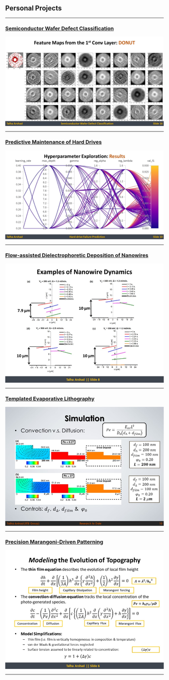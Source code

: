 ## Personal Projects

---

### [Semiconductor Wafer Defect Classification](/pdf/WaferMapDefectClassification_4ws.pdf)
<img src="images/WMDC_thumbnail.JPG?raw=true"/>

---

### [Predictive Maintenance of Hard Drives](/pdf/HardDriveFailurePrediction_4ws.pdf)
<img src="images/HDFP_thumbnail.JPG?raw=true"/>

---

### [Flow-assisted Dielectrophoretic Deposition of Nanowires](/pdf/FADEP_4ws.pdf)
<img src="images/FADEP_thumbnail.JPG?raw=true"/>

---

### [Templated Evaporative Lithography](/pdf/TEL_4ws.pdf)
<img src="images/TEL_thumbnail.JPG?raw=true"/>

---

### [Precision Marangoni-Driven Patterning](/pdf/MP_4ws.pdf)
<img src="images/MP_thumbnail.JPG?raw=true"/>

---


